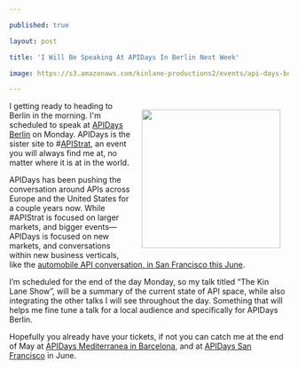 ---
published: true
layout: post
title: 'I Will Be Speaking At APIDays In Berlin Next Week'
image: https://s3.amazonaws.com/kinlane-productions2/events/api-days-berlin/apidays-berlin.png
---

<p><a href="http://berlin.apidays.io/"><img style="padding: 15px;" src="https://s3.amazonaws.com/kinlane-productions2/events/api-days-berlin/apidays-berlin.png" alt="" width="250" align="right" /></a>
<p>I getting ready to heading to Berlin in the morning. I'm scheduled to speak at <a href="http://berlin.apidays.io/">APIDays Berlin</a> on Monday. APIDays is the sister site to #<a href="http://apistrategyconference.com/">APIStrat</a>, an event you will always find me at, no matter where it is at in the world.
<p>APIDays has been pushing the conversation around APIs across Europe and the United States for a couple years now. While #APIStrat is focused on larger markets, and bigger events&mdash;APIDays is focused on new markets, and conversations within new business verticals, like the <a href="http://sf.apidays.io/">automobile API conversation, in San Francisco this June</a>.
<p>I&rsquo;m scheduled for the end of the day Monday, so my talk titled &ldquo;The Kin Lane Show&rdquo;, will be a summary of the current state of API space, while also integrating the other talks I will see throughout the day. Something that will helps me fine tune a talk for a local audience and specifically for APIDays Berlin.
<p>Hopefully you already have your tickets, if not you can catch me at the end of May at <a href="http://mediterranea.apidays.io/">APIDays Mediterranea in Barcelona</a>, and at <a href="http://sf.apidays.io/">APIDays San Francisco</a> in June.

